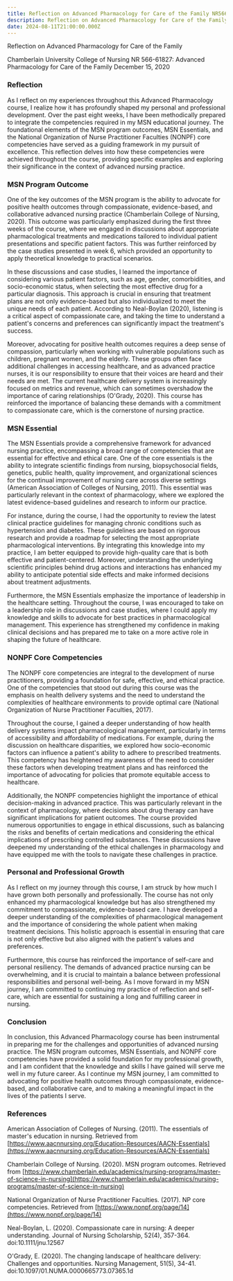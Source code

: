 ```yaml
---
title: Reflection on Advanced Pharmacology for Care of the Family NR566
description: Reflection on Advanced Pharmacology for Care of the Family NR 566
date: 2024-08-11T21:00:00.000Z
---
```


Reflection on Advanced Pharmacology for Care of the Family

Chamberlain University College of Nursing
NR 566-61827: Advanced Pharmacology for Care of the Family
December 15, 2020

### Reflection

As I reflect on my experiences throughout this Advanced Pharmacology course, I realize how it has profoundly shaped my personal and professional development. Over the past eight weeks, I have been methodically prepared to integrate the competencies required in my MSN educational journey. The foundational elements of the MSN program outcomes, MSN Essentials, and the National Organization of Nurse Practitioner Faculties (NONPF) core competencies have served as a guiding framework in my pursuit of excellence. This reflection delves into how these competencies were achieved throughout the course, providing specific examples and exploring their significance in the context of advanced nursing practice.

### MSN Program Outcome

One of the key outcomes of the MSN program is the ability to advocate for positive health outcomes through compassionate, evidence-based, and collaborative advanced nursing practice (Chamberlain College of Nursing, 2020). This outcome was particularly emphasized during the first three weeks of the course, where we engaged in discussions about appropriate pharmacological treatments and medications tailored to individual patient presentations and specific patient factors. This was further reinforced by the case studies presented in week 6, which provided an opportunity to apply theoretical knowledge to practical scenarios.

In these discussions and case studies, I learned the importance of considering various patient factors, such as age, gender, comorbidities, and socio-economic status, when selecting the most effective drug for a particular diagnosis. This approach is crucial in ensuring that treatment plans are not only evidence-based but also individualized to meet the unique needs of each patient. According to Neal-Boylan (2020), listening is a critical aspect of compassionate care, and taking the time to understand a patient's concerns and preferences can significantly impact the treatment's success.

Moreover, advocating for positive health outcomes requires a deep sense of compassion, particularly when working with vulnerable populations such as children, pregnant women, and the elderly. These groups often face additional challenges in accessing healthcare, and as advanced practice nurses, it is our responsibility to ensure that their voices are heard and their needs are met. The current healthcare delivery system is increasingly focused on metrics and revenue, which can sometimes overshadow the importance of caring relationships (O'Grady, 2020). This course has reinforced the importance of balancing these demands with a commitment to compassionate care, which is the cornerstone of nursing practice.

### MSN Essential

The MSN Essentials provide a comprehensive framework for advanced nursing practice, encompassing a broad range of competencies that are essential for effective and ethical care. One of the core essentials is the ability to integrate scientific findings from nursing, biopsychosocial fields, genetics, public health, quality improvement, and organizational sciences for the continual improvement of nursing care across diverse settings (American Association of Colleges of Nursing, 2011). This essential was particularly relevant in the context of pharmacology, where we explored the latest evidence-based guidelines and research to inform our practice.

For instance, during the course, I had the opportunity to review the latest clinical practice guidelines for managing chronic conditions such as hypertension and diabetes. These guidelines are based on rigorous research and provide a roadmap for selecting the most appropriate pharmacological interventions. By integrating this knowledge into my practice, I am better equipped to provide high-quality care that is both effective and patient-centered. Moreover, understanding the underlying scientific principles behind drug actions and interactions has enhanced my ability to anticipate potential side effects and make informed decisions about treatment adjustments.

Furthermore, the MSN Essentials emphasize the importance of leadership in the healthcare setting. Throughout the course, I was encouraged to take on a leadership role in discussions and case studies, where I could apply my knowledge and skills to advocate for best practices in pharmacological management. This experience has strengthened my confidence in making clinical decisions and has prepared me to take on a more active role in shaping the future of healthcare.

### NONPF Core Competencies

The NONPF core competencies are integral to the development of nurse practitioners, providing a foundation for safe, effective, and ethical practice. One of the competencies that stood out during this course was the emphasis on health delivery systems and the need to understand the complexities of healthcare environments to provide optimal care (National Organization of Nurse Practitioner Faculties, 2017).

Throughout the course, I gained a deeper understanding of how health delivery systems impact pharmacological management, particularly in terms of accessibility and affordability of medications. For example, during the discussion on healthcare disparities, we explored how socio-economic factors can influence a patient's ability to adhere to prescribed treatments. This competency has heightened my awareness of the need to consider these factors when developing treatment plans and has reinforced the importance of advocating for policies that promote equitable access to healthcare.

Additionally, the NONPF competencies highlight the importance of ethical decision-making in advanced practice. This was particularly relevant in the context of pharmacology, where decisions about drug therapy can have significant implications for patient outcomes. The course provided numerous opportunities to engage in ethical discussions, such as balancing the risks and benefits of certain medications and considering the ethical implications of prescribing controlled substances. These discussions have deepened my understanding of the ethical challenges in pharmacology and have equipped me with the tools to navigate these challenges in practice.

### Personal and Professional Growth

As I reflect on my journey through this course, I am struck by how much I have grown both personally and professionally. The course has not only enhanced my pharmacological knowledge but has also strengthened my commitment to compassionate, evidence-based care. I have developed a deeper understanding of the complexities of pharmacological management and the importance of considering the whole patient when making treatment decisions. This holistic approach is essential in ensuring that care is not only effective but also aligned with the patient's values and preferences.

Furthermore, this course has reinforced the importance of self-care and personal resiliency. The demands of advanced practice nursing can be overwhelming, and it is crucial to maintain a balance between professional responsibilities and personal well-being. As I move forward in my MSN journey, I am committed to continuing my practice of reflection and self-care, which are essential for sustaining a long and fulfilling career in nursing.

### Conclusion

In conclusion, this Advanced Pharmacology course has been instrumental in preparing me for the challenges and opportunities of advanced nursing practice. The MSN program outcomes, MSN Essentials, and NONPF core competencies have provided a solid foundation for my professional growth, and I am confident that the knowledge and skills I have gained will serve me well in my future career. As I continue my MSN journey, I am committed to advocating for positive health outcomes through compassionate, evidence-based, and collaborative care, and to making a meaningful impact in the lives of the patients I serve.

### References

American Association of Colleges of Nursing. (2011). The essentials of master's education in nursing. Retrieved from [https://www.aacnnursing.org/Education-Resources/AACN-Essentials](https://www.aacnnursing.org/Education-Resources/AACN-Essentials)

Chamberlain College of Nursing. (2020). MSN program outcomes. Retrieved from [https://www.chamberlain.edu/academics/nursing-programs/master-of-science-in-nursing](https://www.chamberlain.edu/academics/nursing-programs/master-of-science-in-nursing)

National Organization of Nurse Practitioner Faculties. (2017). NP core competencies. Retrieved from [https://www.nonpf.org/page/14](https://www.nonpf.org/page/14)

Neal-Boylan, L. (2020). Compassionate care in nursing: A deeper understanding. Journal of Nursing Scholarship, 52(4), 357-364. doi:10.1111/jnu.12567

O'Grady, E. (2020). The changing landscape of healthcare delivery: Challenges and opportunities. Nursing Management, 51(5), 34-41. doi:10.1097/01.NUMA.0000665773.07365.1d
